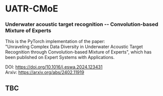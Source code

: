 # UATR-CMoE
### Underwater acoustic target recognition -- Convolution-based Mixture of Experts


This is the PyTorch implementation of the paper:   
"Unraveling Complex Data Diversity in Underwater Acoustic Target Recognition through Convolution-based Mixture of Experts", which has been published on Expert Systems with Applications.     

DOI: https://doi.org/10.1016/j.eswa.2024.123431    
Arxiv: https://arxiv.org/abs/2402.11919   

## TBC


